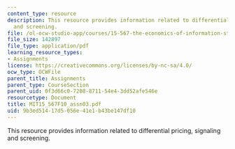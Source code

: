 ```yaml
---
content_type: resource
description: This resource provides information related to differential pricing, signaling
  and screening.
file: /ol-ocw-studio-app/courses/15-567-the-economics-of-information-strategy-structure-and-pricing-fall-2010/9b3ed51417d5056e41e1b43be147df10_MIT15_567F10_assn03.pdf
file_size: 142897
file_type: application/pdf
learning_resource_types:
- Assignments
license: https://creativecommons.org/licenses/by-nc-sa/4.0/
ocw_type: OCWFile
parent_title: Assignments
parent_type: CourseSection
parent_uid: 0f3d66c0-7208-8711-54e4-3dd52afe546e
resourcetype: Document
title: MIT15_567F10_assn03.pdf
uid: 9b3ed514-17d5-056e-41e1-b43be147df10
---
```

This resource provides information related to differential pricing, signaling and screening.